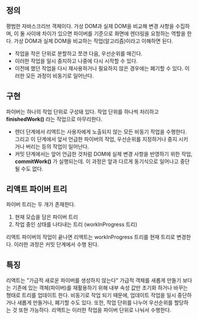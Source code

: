 ## 정의
평범한 자바스크리브 객체이다. 가상 DOM과 실제 DOM을 비교해 변경 사항을 수집하며, 이 둘 사이에 차이가 있으면 파이버를 기준으로 화면에 렌더링을 요청하는 역할을 한다.
가상 DOM과 실제 DOM을 비교하는 작업(알고리즘)이라고 이해하면 된다.

- 작업을 작은 단위로 분할하고 쪼갠 다음, 우선순위를 매긴다.
- 이러한 작업을 일시 중지하고 나중에 다시 시작할 수 있다.
- 이전에 했던 작업을 다시 재사용하거나 필요하지 않은 경우에는 폐기할 수 있다.
이러한 모든 과정이 비동기로 일어난다.
## 구현
파이버는 하나의 작업 단위로 구성돼 있다. 작업 단위를 하나씩 처리하고 **finishedWork()** 라는 작업으로 마무리한다.
- 렌더 단계에서 리액트는 사용자에게 노출되지 않는 모든 비동기 작업을 수행한다. 그리고 이 단계에서 앞서 언급한 파이버의 작업, 우선순위를 지정하거나 중지 시키거나 버리는 등의 작업이 일어난다.
- 커밋 단계에서는 앞어 언급한 것처럼 DOM에 실제 변경 사항을 반영하기 위한 작업, **commitWork()** 가 실행되는데. 이 과정은 앞과 다르게 동기식으로 일어나고 중단될 수도 없다.
## 리액트 파이버 트리
파이버 트리는 두 개가 존재한다. 
1. 현재 모습을 담은 파이버 트리
2. 작업 중인 상태를 나타내는 트리 (workInProgress 트리)

리액트 파이버의 작업이 끝나면 리액트는 workInProgress 트리를 현재 트리로 변경한다. 이러한 과정은 커밋 단계에서 수행 된다.
## 특징
리액트는 "가급적 새로운 파이버를 생성하지 않는다" 가급적 객체를 새롭게 만들기 보다는 기존에 있는 객체(파이버)를 재활용하기 위해 내부 속성 값만 초기화 하거나 바꾸는 형태로 트리를 업데이트 한다.
비동기로 작업 되기 때문에, 업데이트 작업을 일시 중단하거나 새롭게 만들거나, 폐기할 수도 있다. 또한, 작업 단위를 나누어 우선순위를 할당하는 것 또한 가능하다. 리액트는 이러한 작업을 파이버 단위로 나눠서 수행한다.